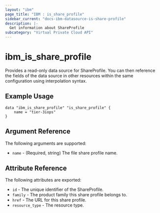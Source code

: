```yaml
---
layout: "ibm"
page_title: "IBM : is_share_profile"
sidebar_current: "docs-ibm-datasource-is-share-profile"
description: |-
  Get information about ShareProfile
subcategory: "Virtual Private Cloud API"
---
```


# ibm\_is_share_profile

Provides a read-only data source for ShareProfile. You can then reference the fields of the data source in other resources within the same configuration using interpolation syntax.

## Example Usage

```hcl
data "ibm_is_share_profile" "is_share_profile" {
	name = "tier-3iops"
}
```

## Argument Reference

The following arguments are supported:

* `name` - (Required, string) The file share profile name.

## Attribute Reference

The following attributes are exported:

* `id` - The unique identifier of the ShareProfile.
* `family` - The product family this share profile belongs to.
* `href` - The URL for this share profile.
* `resource_type` - The resource type.

